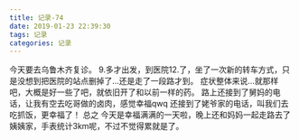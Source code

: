 ```yaml
---
title: 记录-74
date: 2019-01-23 22:39:30
tags: 记录
categories: 记录
---
```

今天要去乌鲁木齐复诊。
9.多才出发，到医院12.了，坐了一次新的转车方式，只是没想到把医院的站点删掉了...还是走了一段路才到。
症状整体来说...就那样吧，大概是好一些了吧，就依旧开了和以前一样的药。
路上还接到了舅妈的电话，让我有空去吃哥做的卤肉，感觉幸福qwq
还接到了姥爷家的电话，叫我们去吃抓饭，更幸福了！
总之 今天是幸福满满的一天啦，晚上还和妈妈一起走路去了姨姨家，手表统计3km呢，不过不觉得累就是了。